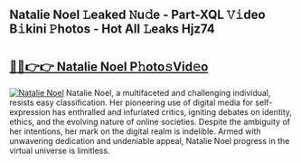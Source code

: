 ## Natalie Noel 𝙻eaked 𝙽u𝚍e - Part-XQL 𝚅𝚒deo B𝚒kini 𝙿hotos - Hot All 𝙻eaks Hjz74

# <h2><a href="http://ld13xq.urlbe.top/?page=Natalie+Noel">🔗🔗👉👉 Natalie Noel P𝚑oto𝚜Vid𝚎o</a></h2>

[![Natalie Noel](https://i.imgur.com/eBuTRDB.gif)](http://ld13xq.urlbe.top/?page=Natalie+Noel)
Natalie Noel, a multifaceted and challenging individual, resists easy classification. Her pioneering use of digital media for self-expression has enthralled and infuriated critics, igniting debates on identity, ethics, and the evolving nature of online societies. Despite the ambiguity of her intentions, her mark on the digital realm is indelible. Armed with unwavering dedication and undeniable appeal, Natalie Noel progress in the virtual universe is limitless.
